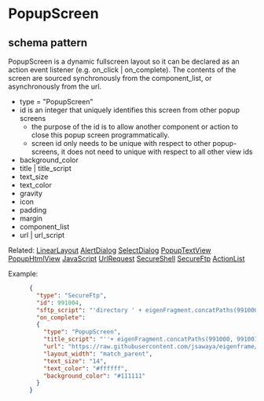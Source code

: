 # PopupScreen
## schema pattern

PopupScreen is a dynamic fullscreen layout so it can be declared as an action event listener (e.g. on_click | on_complete).
The contents of the screen are sourced synchronously from the component_list, or asynchronously from the url.

* type = "PopupScreen"
* id is an integer that uniquely identifies this screen from other popup screens 
   - the purpose of the id is to allow another component or action to close this popup screen programmatically.
   - screen id only needs to be unique with respect to other popup-screens, it does not need to unique with respect to all other view ids
* background_color
* title | title_script
* text_size
* text_color
* gravity
* icon 
* padding
* margin
* component_list
* url | url_script

Related:
[LinearLayout](LinearLayout.md) 
[AlertDialog](AlertDialog.md)
[SelectDialog](SelectDialog.md) 
[PopupTextView](PopupTextView.md) 
[PopupHtmlView](PopupHtmlView.md) 
[JavaScript](JavaScript.md) 
[UrlRequest](UrlRequest.md) 
[SecureShell](SecureShell.md) 
[SecureFtp](SecureFtp.md)
[ActionList](ActionList.md)


Example:
```json
      {
        "type": "SecureFtp",
        "id": 991004,
        "sftp_script": "'directory ' + eigenFragment.concatPaths(991000, 991001, 991002)",
        "on_complete":
        {
          "type": "PopupScreen",
          "title_script": "''+ eigenFragment.concatPaths(991000, 991001, 991002)",
          "url": "https://raw.githubusercontent.com/jsawaya/eigenframe/master/web/frames/ssh-git-admin-listview.json",
          "layout_width": "match_parent",
          "text_size": "14",
          "text_color": "#ffffff",
          "background_color": "#111111"
        }
      }
```
